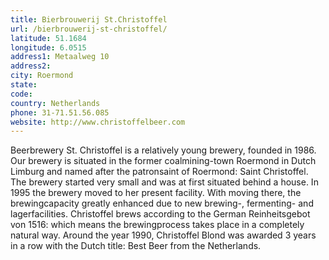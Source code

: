 ```yaml
---
title: Bierbrouwerij St.Christoffel
url: /bierbrouwerij-st-christoffel/
latitude: 51.1684
longitude: 6.0515
address1: Metaalweg 10
address2: 
city: Roermond
state: 
code: 
country: Netherlands
phone: 31-71.51.56.085
website: http://www.christoffelbeer.com
---
```

Beerbrewery St. Christoffel is a relatively young brewery, founded in 1986. Our brewery is situated in the former coalmining-town Roermond in Dutch Limburg and named after the patronsaint of Roermond: Saint Christoffel. The brewery started very small and was at first situated behind a house. In 1995 the brewery moved to her present facility. With moving there, the brewingcapacity greatly enhanced due to new brewing-, fermenting- and lagerfacilities. Christoffel brews according to the German Reinheitsgebot von 1516: which means the brewingprocess takes place in a completely natural way. Around the year 1990, Christoffel Blond was awarded 3 years in a row with the Dutch title: Best Beer from the Netherlands.
